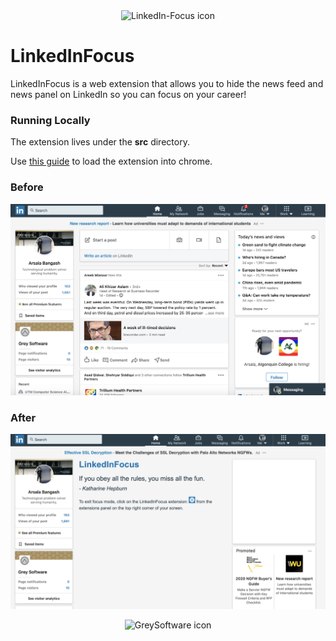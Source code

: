 <div align="center">
    <img alt="LinkedIn-Focus icon" width="100" src="https://github.com/grey-software/LinkedIn-Focus/raw/master/src/icon.png">
</div>



# LinkedInFocus


LinkedInFocus is a web extension that allows you to hide the news feed and news panel on LinkedIn so you can focus on your career!

### Running Locally

The extension lives under the __src__ directory.

Use [this guide](https://developer.chrome.com/extensions/getstarted) to load the extension into chrome.


### Before 
![Before](before.png)

### After 
![After](after.png)

<div align="center">
    <img alt="GreySoftware icon" width="100" src="https://github.com/grey-software/LinkedIn-Focus/raw/master/grey-software-sticker.png">
</div>
